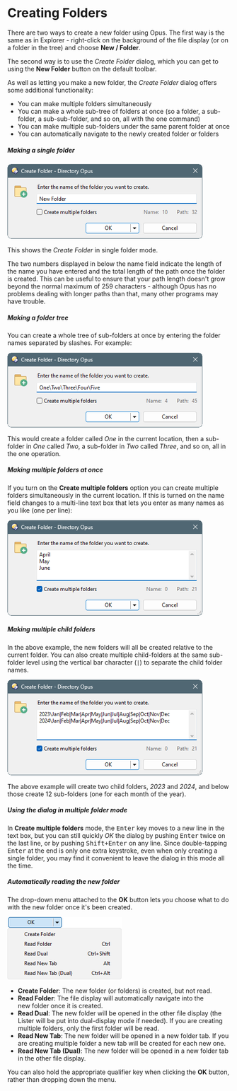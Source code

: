 # Creating Folders

There are two ways to create a new folder using Opus. The first way is the same as in Explorer - right-click on the background of the file display (or on a folder in the tree) and choose **New / Folder**.

The second way is to use the *Create Folder* dialog, which you can get to using the **New Folder** button on the default toolbar.

As well as letting you make a new folder, the *Create Folder* dialog offers some additional functionality:

- You can make multiple folders simultaneously
- You can make a whole sub-tree of folders at once (so a folder, a sub-folder, a sub-sub-folder, and so on, all with the one command)
- You can make multiple sub-folders under the same parent folder at once
- You can automatically navigate to the newly created folder or folders

##### Making a single folder

![](/Manual/images/media/13/create_folder.png) 

This shows the *Create Folder* in single folder mode.

The two numbers displayed in below the name field indicate the length of the name you have entered and the total length of the path once the folder is created. This can be useful to ensure that your path length doesn't grow beyond the normal maximum of 259 characters - although Opus has no problems dealing with longer paths than that, many other programs may have trouble.

##### Making a folder tree

You can create a whole tree of sub-folders at once by entering the folder names separated by slashes. For example:

![](/Manual/images/media/13/create_sub_folders.png) 

This would create a folder called *One* in the current location, then a sub-folder in *One* called *Two*, a sub-folder in *Two* called *Three*, and so on, all in the one operation.

##### Making multiple folders at once

If you turn on the **Create multiple folders** option you can create multiple folders simultaneously in the current location. If this is turned on the name field changes to a multi-line text box that lets you enter as many names as you like (one per line):

![](/Manual/images/media/13/create_folder_multi.png)

##### Making multiple child folders

In the above example, the new folders will all be created relative to the current folder. You can also create multiple child-folders at the same sub-folder level using the vertical bar character (`|`) to separate the child folder names.

![](/Manual/images/media/13/makedir_multi.png)

The above example will create two child folders, *2023* and *2024*, and below those create 12 sub-folders (one for each month of the year).

##### Using the dialog in multiple folder mode

In **Create multiple folders** mode, the <kbd>Enter</kbd> key moves to a new line in the text box, but you can still quickly *OK* the dialog by pushing <kbd>Enter</kbd> twice on the last line, or by pushing <kbd>Shift+Enter</kbd> on any line. Since double-tapping <kbd>Enter</kbd> at the end is only one extra keystroke, even when only creating a single folder, you may find it convenient to leave the dialog in this mode all the time.

##### Automatically reading the new folder

The drop-down menu attached to the **OK** button lets you choose what to do with the new folder once it's been created.

![](/Manual/images/media/13/new_arc_-_tristate.png)

- **Create Folder**: The new folder (or folders) is created, but not read.
- **Read Folder**: The file display will automatically navigate into the new folder once it is created.
- **Read Dual**: The new folder will be opened in the other file display (the Lister will be put into dual-display mode if needed). If you are creating multiple folders, only the first folder will be read.
- **Read New Tab**: The new folder will be opened in a new folder tab. If you are creating multiple folder a new tab will be created for each new one.
- **Read New Tab (Dual)**: The new folder will be opened in a new folder tab in the other file display.

You can also hold the appropriate qualifier key when clicking the **OK** button, rather than dropping down the menu.
